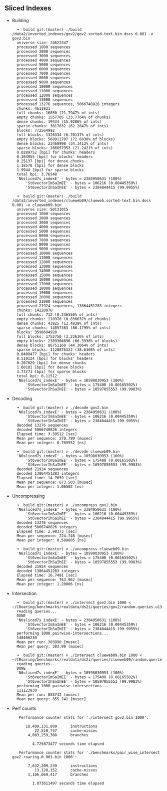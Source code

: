 Sliced Indexes
--------------

- Building
	
		➜  build git:(master) ./build /data2/inverted_indexes/gov2/gov2.sorted-text.bin.docs 0.001 -o gov2.bin                                                                            
		universe size: 24622347                                                                                                                                                           
		processed 1000 sequences
		processed 2000 sequences
		processed 3000 sequences
		processed 4000 sequences
		processed 5000 sequences
		processed 6000 sequences
		processed 7000 sequences
		processed 8000 sequences
		processed 9000 sequences
		processed 10000 sequences
		processed 11000 sequences
		processed 12000 sequences
		processed 13000 sequences
		processed 13276 sequences, 5066748826 integers
		chunks: 4611821
		full chunks: 16850 (21.7947% of ints)
		empty chunks: 1557705 (33.7764% of chunks)
		dense chunks: 19434 (15.9206% of ints)
		sparse chunks: 3017832 (62.2847% of ints)
		blocks: 772564992
		full blocks: 1326334 (6.70137% of ints)
		empty blocks: 560911707 (72.6038% of blocks)
		dense blocks: 23468998 (34.3412% of ints)
		sparse blocks: 186857953 (21.2421% of ints)
		0.0289752 [bpi] for chunks' headers
		0.304955 [bpi] for blocks' headers
		0.25137 [bpi] for dense chunks
		1.18578 [bpi] for dense blocks
		1.9944 [bpi] for sparse blocks
		total bpi: 3.76548
		'N6sliced7s_indexE' - bytes = 2384950631 (100%)
		    'St6vectorImSaImEE' - bytes = 106216 (0.00445359%)
		    'St6vectorIhSaIhEE' - bytes = 2384844415 (99.9955%)

		➜  build git:(master) ./build /data2/inverted_indexes/clueweb09/clueweb.sorted-text.bin.docs 0.001 -o clueweb09.bin 
		universe size: 50131015
		processed 1000 sequences
		processed 2000 sequences
		processed 3000 sequences
		processed 4000 sequences
		processed 5000 sequences
		processed 6000 sequences
		processed 7000 sequences
		processed 8000 sequences
		processed 9000 sequences
		processed 10000 sequences
		processed 11000 sequences
		processed 12000 sequences
		processed 13000 sequences
		processed 14000 sequences
		processed 15000 sequences
		processed 16000 sequences
		processed 17000 sequences
		processed 18000 sequences
		processed 19000 sequences
		processed 20000 sequences
		processed 21000 sequences
		processed 21924 sequences, 13864451283 integers
		chunks: 14220978
		full chunks: 712 (0.336556% of ints)
		empty chunks: 118978 (0.836637% of chunks)
		dense chunks: 43925 (13.4839% of ints)
		sparse chunks: 14057363 (86.1795% of ints)
		blocks: 3598684928
		full blocks: 1752750 (3.23636% of ints)
		empty blocks: 2389304696 (66.3938% of blocks)
		dense blocks: 86751160 (44.3064% of ints)
		sparse blocks: 1120876322 (38.6368% of ints)
		0.0488477 [bpi] for chunks' headers
		0.519124 [bpi] for blocks' headers
		0.207629 [bpi] for dense chunks
		1.60182 [bpi] for dense blocks
		3.73771 [bpi] for sparse blocks
		total bpi: 6.11512
		'N6sliced7s_indexE' - bytes = 10598030953 (100%)
		    'St6vectorImSaImEE' - bytes = 175400 (0.00165502%)
		    'St6vectorIhSaIhEE' - bytes = 10597855553 (99.9983%)
    
- Decoding

		➜  build git:(master) ✗ ./decode gov2.bin
		'N6sliced7s_indexE' - bytes = 2384950631 (100%)
		    'St6vectorImSaImEE' - bytes = 106216 (0.00445359%)
		    'St6vectorIhSaIhEE' - bytes = 2384844415 (99.9955%)
		decoded 13276 sequences
		decoded 5066748826 integers
		Elapsed time: 3.59512 [sec]
		Mean per sequence: 270.799 [musec]
		Mean per integer: 0.709552 [ns]

		➜  build git:(master) ✗ ./decode clueweb09.bin 
		'N6sliced7s_indexE' - bytes = 10598030953 (100%)
		    'St6vectorImSaImEE' - bytes = 175400 (0.00165502%)
		    'St6vectorIhSaIhEE' - bytes = 10597855553 (99.9983%)
		decoded 21924 sequences
		decoded 13864451283 integers
		Elapsed time: 14.7659 [sec]
		Mean per sequence: 673.503 [musec]
		Mean per integer: 1.06502 [ns]
		
- Uncompressing

		➜  build git:(master) ✗ ./uncompress gov2.bin
		'N6sliced7s_indexE' - bytes = 2384950631 (100%)
		    'St6vectorImSaImEE' - bytes = 106216 (0.00445359%)
		    'St6vectorIhSaIhEE' - bytes = 2384844415 (99.9955%)
		decoded 13276 sequences
		decoded 5066748826 integers
		Elapsed time: 2.98373 [sec]
		Mean per sequence: 224.746 [musec]
		Mean per integer: 0.588885 [ns]
		
		➜  build git:(master) ✗ ./uncompress clueweb09.bin 
		'N6sliced7s_indexE' - bytes = 10598030953 (100%)
		    'St6vectorImSaImEE' - bytes = 175400 (0.00165502%)
		    'St6vectorIhSaIhEE' - bytes = 10597855553 (99.9983%)
		decoded 21924 sequences
		decoded 13864451283 integers
		Elapsed time: 16.7491 [sec]
		Mean per sequence: 763.962 [musec]
		Mean per integer: 1.20806 [ns]
		
- Intersection

		➜  build git:(master) ✗ ./intersect gov2.bin 1000 < ~/CRoaring/benchmarks/realdata/ds2i/queries/gov2/random.queries.u13276.1K          
		reading queries...
		DONE
		'N6sliced7s_indexE' - bytes = 2384950631 (100%)
		    'St6vectorImSaImEE' - bytes = 106216 (0.00445359%)
		    'St6vectorIhSaIhEE' - bytes = 2384844415 (99.9955%)
		performing 1000 pairwise-intersections...
		148466230
		Mean per run: 303990 [musec]
		Mean per query: 303.99 [musec]
		
		➜  build git:(master) ✗ ./intersect clueweb09.bin 1000 < ~/CRoaring/benchmarks/realdata/ds2i/queries/clueweb09/random.queries.u21924.1K
		reading queries...
		DONE
		'N6sliced7s_indexE' - bytes = 10598030953 (100%)
		    'St6vectorImSaImEE' - bytes = 175400 (0.00165502%)
		    'St6vectorIhSaIhEE' - bytes = 10597855553 (99.9983%)
		performing 1000 pairwise-intersections...
		111123830
		Mean per run: 855742 [musec]
		Mean per query: 855.741 [musec]

- Perf counts

		 Performance counter stats for './intersect gov2.bin 1000':
		
		    18,409,131,809      instructions                                                
		        22,510,747      cache-misses                                                
		     4,083,259,388      branches                                                    
		
		       4.725873477 seconds time elapsed
		       
		 Performance counter stats for './benchmarks/pair_wise_intersect gov2.roaring.0.001.bin 1000':
		
		     7,632,209,239      instructions                                                
		        13,128,152      cache-misses                                                
		     1,106,069,417      branches                                                    
		
		       1.073611497 seconds time elapsed